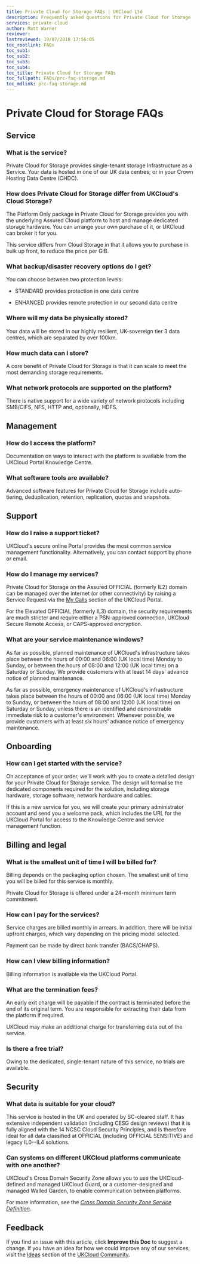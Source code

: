 ```yaml
---
title: Private Cloud for Storage FAQs | UKCloud Ltd
description: Frequently asked questions for Private Cloud for Storage
services: private-cloud
author: Matt Warner
reviewer:
lastreviewed: 19/07/2018 17:56:05
toc_rootlink: FAQs
toc_sub1: 
toc_sub2:
toc_sub3:
toc_sub4:
toc_title: Private Cloud for Storage FAQs
toc_fullpath: FAQs/prc-faq-storage.md
toc_mdlink: prc-faq-storage.md
---
```


# Private Cloud for Storage FAQs

## Service

### What is the service?

Private Cloud for Storage provides single-tenant storage Infrastructure as a Service. Your data is hosted in one of our UK data centres; or in your Crown Hosting Data Centre (CHDC).

### How does Private Cloud for Storage differ from UKCloud's Cloud Storage?

The Platform Only package in Private Cloud for Storage provides you with the underlying Assured Cloud platform to host and manage dedicated storage hardware. You can arrange your own purchase of it, or UKCloud can broker it for you.

This service differs from Cloud Storage in that it allows you to purchase in bulk up front, to reduce the price per GiB.

### What backup/disaster recovery options do I get?

You can choose between two protection levels:

- STANDARD provides protection in one data centre

- ENHANCED provides remote protection in our second data centre

### Where will my data be physically stored?

Your data will be stored in our highly resilient, UK-sovereign tier 3 data centres, which are separated by over 100km.

### How much data can I store?

A core benefit of Private Cloud for Storage is that it can scale to meet the most demanding storage requirements.

### What network protocols are supported on the platform?

There is native support for a wide variety of network protocols including SMB/CIFS, NFS, HTTP and, optionally, HDFS.

## Management

### How do I access the platform?

Documentation on ways to interact with the platform is available from the UKCloud Portal Knowledge Centre.

### What software tools are available?

Advanced software features for Private Cloud for Storage include auto-tiering, deduplication, retention, replication, quotas and snapshots.

## Support

### How do I raise a support ticket?

UKCloud's secure online Portal provides the most common service management functionality. Alternatively, you can contact support by phone or email.

### How do I manage my services?

Private Cloud for Storage on the Assured OFFICIAL (formerly IL2) domain can be managed over the internet (or other connectivity) by raising a Service Request via the [My Calls](https://portal.ukcloud.com/support/ivanti) section of the UKCloud Portal.

For the Elevated OFFICIAL (formerly IL3) domain, the security requirements are much stricter and require either a PSN-approved connection, UKCloud Secure Remote Access, or CAPS-approved encryption.

### What are your service maintenance windows?

As far as possible, planned maintenance of UKCloud's infrastructure takes place between the hours of 00:00 and 06:00 (UK local time) Monday to Sunday, or between the hours of 08:00 and 12:00 (UK local time) on a Saturday or Sunday. We provide customers with at least 14 days' advance notice of planned maintenance.

As far as possible, emergency maintenance of UKCloud's infrastructure takes place between the hours of 00:00 and 06:00 (UK local time) Monday to Sunday, or between the hours of 08:00 and 12:00 (UK local time) on Saturday or Sunday, unless there is an identified and demonstrable immediate risk to a customer's environment. Whenever possible, we provide customers with at least six hours' advance notice of emergency maintenance.

## Onboarding

### How can I get started with the service?

On acceptance of your order, we'll work with you to create a detailed design for your Private Cloud for Storage service. The design will formalise the dedicated components required for the solution, including storage hardware, storage software, network hardware and cables.

If this is a new service for you, we will create your primary administrator account and send you a welcome pack, which includes the URL for the UKCloud Portal for access to the Knowledge Centre and service management function.

## Billing and legal

### What is the smallest unit of time I will be billed for?

Billing depends on the packaging option chosen. The smallest unit of time you will be billed for this service is monthly.

Private Cloud for Storage is offered under a 24-month minimum term commitment.

### How can I pay for the services?

Service charges are billed monthly in arrears. In addition, there will be initial upfront charges, which vary depending on the pricing model selected.

Payment can be made by direct bank transfer (BACS/CHAPS).

### How can I view billing information?

Billing information is available via the UKCloud Portal.

### What are the termination fees?

An early exit charge will be payable if the contract is terminated before the end of its original term. You are responsible for extracting their data from the platform if required.

UKCloud may make an additional charge for transferring data out of the service.

### Is there a free trial?

Owing to the dedicated, single-tenant nature of this service, no trials are available.

## Security

### What data is suitable for your cloud?

This service is hosted in the UK and operated by SC-cleared staff. It has extensive independent validation (including CESG design reviews) that it is fully aligned with the 14 NCSC Cloud Security Principles, and is therefore ideal for all data classified at OFFICIAL (including OFFICIAL SENSITIVE) and legacy IL0--IL4 solutions.

### Can systems on different UKCloud platforms communicate with one another?

UKCloud's Cross Domain Security Zone allows you to use the UKCloud-defined and managed UKCloud Guard, or a customer-designed and managed Walled Garden, to enable communication between platforms.

For more information, see the [*Cross Domain Security Zone Service Definition*](../cdsz/cdsz-sd.md).

## Feedback

If you find an issue with this article, click **Improve this Doc** to suggest a change. If you have an idea for how we could improve any of our services, visit the [Ideas](https://community.ukcloud.com/ideas) section of the [UKCloud Community](https://community.ukcloud.com).
